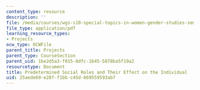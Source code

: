 ```yaml
---
content_type: resource
description: ''
file: /media/courses/wgs-s10-special-topics-in-women-gender-studies-seminar-latina-womens-voices-spring-2010/25aede69e28ff1bbc45d669559593ab7_MITWGS_S10S10_Fnl_social.pdf
file_type: application/pdf
learning_resource_types:
- Projects
ocw_type: OCWFile
parent_title: Projects
parent_type: CourseSection
parent_uid: 1be2d5a3-f015-8dfc-1645-5878ba5f19a2
resourcetype: Document
title: Predetermined Social Roles and Their Effect on the Individual
uid: 25aede69-e28f-f1bb-c45d-669559593ab7
---
```

